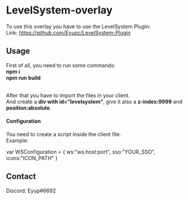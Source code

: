 # LevelSystem-overlay
To use this overlay you have to use the LevelSystem Plugin: <br/>
Link: https://github.com/Eyupc/LevelSystem-Plugin <br/>

## Usage
First of all, you need to run some commands: <br/>
**npm i** <br/>
**npm run build** <br/><br/>

After that you have to import the files in your client. <br/>
And create a **div with id="levelsystem"**, give it also a **z-index:9999** and **position:absolute**.

#### Configuration
You need to create a script inside the client file. <br/>
Example: <br/>

var WSConfiguration = {
	ws:"ws.host:port",
	sso:"YOUR_SSO",
	icons:"ICON_PATH"
}

## Contact
Discord: Eyup#6692

